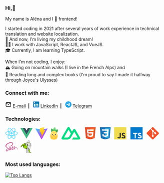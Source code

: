 ### Hi,👋
My name is Alёna and I 💖 frontend!<br>

I started coding in 2021 after several years of work experience in technical translation and website localization. <br> 
🎇 And now, I'm living my childhood dream!  <br>
👩‍💻 I work with JavaScript, ReactJS, and VueJS.  <br>
🎓 Currently, I am learning TypeScript. <br>

When I'm not coding, I enjoy: <br> 
🏔️ Going on mountain walks (I live in the French Alps) and <br>
📖 Reading long and complex books (I'm proud to say I made it halfway through Joyce's Ulysses) <br>

### Connect with me:

<img src="https://github.com/AlenaGM/AlenaGM/blob/main/email.svg" title="email" alt="email" height="20"/> [E-mail][E-mail]&ensp;**|**&ensp;
<img src="https://github.com/AlenaGM/AlenaGM/blob/main/linkedin.svg" title="linkedin" alt="linkedin" height="20"/> [LinkedIn][LinkedIn]&ensp;**|**&ensp;
<img src="https://github.com/AlenaGM/AlenaGM/blob/main/telegram.svg" title="telegram" alt="telegram" height="20"/> [Telegram][Telegram]

### Technologies:
<div>
  <img src="https://github.com/devicons/devicon/blob/master/icons/react/react-original.svg" title="React" alt="React" width="40" height="40"/>&nbsp;
  <img src="https://github.com/devicons/devicon/blob/master/icons/vuejs/vuejs-original.svg" title="VueJS" alt="Vue" width="40" height="40"/>&nbsp;
  <img src="https://github.com/devicons/devicon/blob/master/icons/vitejs/vitejs-original.svg" title="ViteJS" alt="Vite" width="40" height="40"/>&nbsp;
  <img src="https://github.com/AlenaGM/AlenaGM/blob/main/pinia.png" title="Pinia" alt="Pinia" width="25" height="40"/> &nbsp;
  <img src="https://github.com/AlenaGM/AlenaGM/blob/main/nuxt.png" title="NuxtJS" alt="NuxtJS" height="40"/> &nbsp;
  <img src="https://github.com/devicons/devicon/blob/master/icons/html5/html5-original.svg" title="HTML5" alt="HTML" width="40" height="40"/>&nbsp;
  <img src="https://github.com/devicons/devicon/blob/master/icons/css3/css3-original.svg"  title="CSS3" alt="CSS" width="40" height="40"/>&nbsp;
  <img src="https://github.com/devicons/devicon/blob/master/icons/javascript/javascript-original.svg" title="JavaScript" alt="JavaScript" width="40" height="40"/> &nbsp;
  <img src="https://github.com/devicons/devicon/blob/master/icons/typescript/typescript-original.svg" title="TypeScript" alt="TypeScript" width="40" height="40"/> &nbsp;
  <img src="https://github.com/devicons/devicon/blob/master/icons/git/git-original.svg" title="Git" alt="Git" width="40" height="40"/> &nbsp;
  <img src="https://github.com/devicons/devicon/blob/master/icons/sass/sass-original.svg"  title="Sass" alt="Sass" width="40" height="40"/>&nbsp;
  <img src="https://github.com/AlenaGM/AlenaGM/blob/main/greensock.png" title="GSAP" alt="GSAP" width="40" height="40"/> &nbsp;
</div>


### Most used languages:
[![Top Langs](https://github-readme-stats.vercel.app/api/top-langs/?username=AlenaGM&layout=compact&hide_title=true)](https://github.com/anuraghazra/github-readme-stats)



[Telegram]: <https://t.me/alenagm>
[LinkedIn]: <https://www.linkedin.com/in/alena-guillaume/>
[E-mail]: <mailto: alena.guillaume@yahoo.com />
[My Portfolio]: <https://alenag.netlify.app/>
